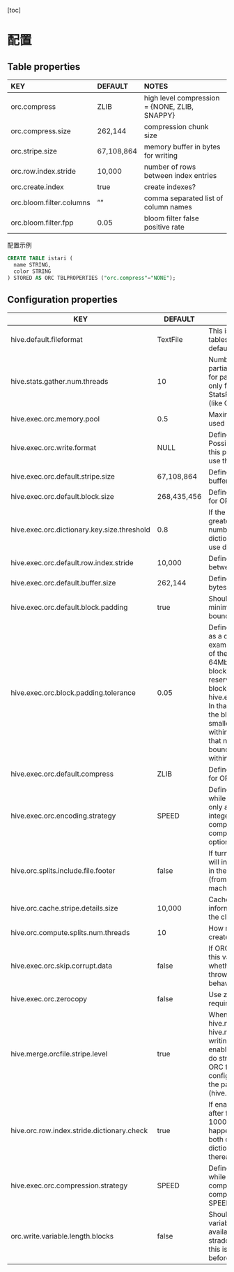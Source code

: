 [toc]

# 配置

## Table properties

| KEY                      | DEFAULT    | NOTES                                         |
| :----------------------- | :--------- | :-------------------------------------------- |
| orc.compress             | ZLIB       | high level compression = {NONE, ZLIB, SNAPPY} |
| orc.compress.size        | 262,144    | compression chunk size                        |
| orc.stripe.size          | 67,108,864 | memory buffer in bytes for writing            |
| orc.row.index.stride     | 10,000     | number of rows between index entries          |
| orc.create.index         | true       | create indexes?                               |
| orc.bloom.filter.columns | ””         | comma separated list of column names          |
| orc.bloom.filter.fpp     | 0.05       | bloom filter false positive rate              |

配置示例

```sql
CREATE TABLE istari (
  name STRING,
  color STRING
) STORED AS ORC TBLPROPERTIES ("orc.compress"="NONE");
```



## Configuration properties



| KEY                                         | DEFAULT     | NOTES                                                        |
| ------------------------------------------- | ----------- | ------------------------------------------------------------ |
| hive.default.fileformat                     | TextFile    | This is the default file format for new tables. If it is set to ORC, new tables will default to ORC. |
| hive.stats.gather.num.threads               | 10          | Number of threads used by partialscan/noscan analyze command for partitioned tables. This is applicable only for file formats that implement the StatsProvidingRecordReader interface (like ORC). |
| hive.exec.orc.memory.pool                   | 0.5         | Maximum fraction of heap that can be used by ORC file writers. |
| hive.exec.orc.write.format                  | NULL        | Define the version of the file to write. Possible values are 0.11 and 0.12. If this parameter is not defined, ORC will use the latest version. |
| hive.exec.orc.default.stripe.size           | 67,108,864  | Define the default size of ORC writer buffers in bytes.      |
| hive.exec.orc.default.block.size            | 268,435,456 | Define the default file system block size for ORC files.     |
| hive.exec.orc.dictionary.key.size.threshold | 0.8         | If the number of keys in a dictionary is greater than this fraction of the total number of non-null rows, turn off dictionary encoding. Use 1.0 to always use dictionary encoding. |
| hive.exec.orc.default.row.index.stride      | 10,000      | Define the default number of rows between row index entries. |
| hive.exec.orc.default.buffer.size           | 262,144     | Define the default ORC buffer size, in bytes.                |
| hive.exec.orc.default.block.padding         | true        | Should ORC file writers pad stripes to minimize stripes that cross HDFS block boundaries. |
| hive.exec.orc.block.padding.tolerance       | 0.05        | Define the tolerance for block padding as a decimal fraction of stripe size (for example, the default value 0.05 is 5% of the stripe size). For the defaults of 64Mb ORC stripe and 256Mb HDFS blocks, a maximum of 3.2Mb will be reserved for padding within the 256Mb block with the default hive.exec.orc.block.padding.tolerance. In that case, if the available size within the block is more than 3.2Mb, a new smaller stripe will be inserted to fit within that space. This will make sure that no stripe written will cross block boundaries and cause remote reads within a node local task. |
| hive.exec.orc.default.compress              | ZLIB        | Define the default compression codec for ORC file.           |
| hive.exec.orc.encoding.strategy             | SPEED       | Define the encoding strategy to use while writing data. Changing this will only affect the light weight encoding for integers. This flag will not change the compression level of higher level compression codec (like ZLIB). Possible options are SPEED and COMPRESSION. |
| hive.orc.splits.include.file.footer         | false       | If turned on, splits generated by ORC will include metadata about the stripes in the file. This data is read remotely (from the client or HiveServer2 machine) and sent to all the tasks. |
| hive.orc.cache.stripe.details.size          | 10,000      | Cache size for keeping meta information about ORC splits cached in the client. |
| hive.orc.compute.splits.num.threads         | 10          | How many threads ORC should use to create splits in parallel. |
| hive.exec.orc.skip.corrupt.data             | false       | If ORC reader encounters corrupt data, this value will be used to determine whether to skip the corrupt data or throw an exception. The default behavior is to throw an exception. |
| hive.exec.orc.zerocopy                      | false       | Use zerocopy reads with ORC. (This requires Hadoop 2.3 or later.) |
| hive.merge.orcfile.stripe.level             | true        | When hive.merge.mapfiles, hive.merge.mapredfiles or hive.merge.tezfiles is enabled while writing a table with ORC file format, enabling this configuration property will do stripe-level fast merge for small ORC files. Note that enabling this configuration property will not honor the padding tolerance configuration (hive.exec.orc.block.padding.tolerance). |
| hive.orc.row.index.stride.dictionary.check  | true        | If enabled dictionary check will happen after first row index stride (default 10000 rows) else dictionary check will happen before writing first stripe. In both cases, the decision to use dictionary or not will be retained thereafter. |
| hive.exec.orc.compression.strategy          | SPEED       | Define the compression strategy to use while writing data. This changes the compression level of higher level compression codec. Value can be SPEED or COMPRESSION. |
| orc.write.variable.length.blocks            | false       | Should the ORC writer use HDFS variable length blocks, if they are available? If the new stripe would straddle a block, Hadoop is ≥ 2.7, and this is enabled, it will end the block before the new stripe. |